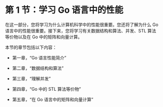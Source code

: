 # 第 1 节：学习 Go 语言中的性能

在这一部分，您将学习为什么计算机科学中的性能很重要。您还将了解为什么 Go 语言中的性能很重要。接下来，您将学习有关数据结构和算法、并发、STL 算法等价物以及在 Go 中的矩阵和向量计算。

本节的章节包括以下内容：

+   第一章，“Go 语言性能简介”

+   第二章，“数据结构和算法”

+   第三章，“理解并发”

+   第四章，“Go 中的 STL 算法等价物”

+   第五章，“在 Go 语言中的矩阵和向量计算”
